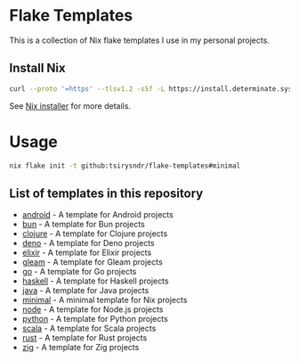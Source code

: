 # Flake Templates

This is a collection of Nix flake templates I use in my personal projects.

## Install Nix

```bash
curl --proto '=https' --tlsv1.2 -sSf -L https://install.determinate.systems/nix | sh -s -- install
```

See [Nix installer](https://github.com/DeterminateSystems/nix-installer) for more details.

# Usage
```bash
nix flake init -t github:tsirysndr/flake-templates#minimal
```

## List of templates in this repository

- [android](./android) - A template for Android projects
- [bun](./bun) - A template for Bun projects
- [clojure](./clojure) - A template for Clojure projects
- [deno](./deno) - A template for Deno projects
- [elixir](./elixir) - A template for Elixir projects
- [gleam](./gleam) - A template for Gleam projects
- [go](./go) - A template for Go projects
- [haskell](./haskell) - A template for Haskell projects
- [java](./java) - A template for Java projects
- [minimal](./minimal) - A minimal template for Nix projects
- [node](./node) - A template for Node.js projects
- [python](./python) - A template for Python projects
- [scala](./scala) - A template for Scala projects
- [rust](./rust) - A template for Rust projects
- [zig](./zig) - A template for Zig projects